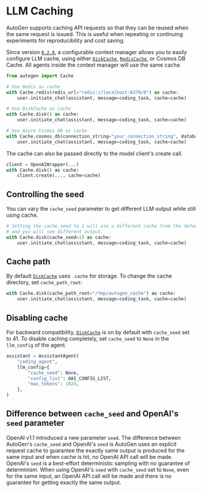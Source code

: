 # LLM Caching

AutoGen supports caching API requests so that they can be reused when the same request is issued. This is useful when repeating or continuing experiments for reproducibility and cost saving.

Since version [`0.2.8`](https://github.com/SuperDappAI/superdappstudio/releases/tag/v0.2.8), a configurable context manager allows you to easily
configure LLM cache, using either [`DiskCache`](/docs/reference/cache/disk_cache#diskcache), [`RedisCache`](/docs/reference/cache/redis_cache#rediscache), or Cosmos DB Cache. All agents inside the context manager will use the same cache.

```python
from autogen import Cache

# Use Redis as cache
with Cache.redis(redis_url="redis://localhost:6379/0") as cache:
    user.initiate_chat(assistant, message=coding_task, cache=cache)

# Use DiskCache as cache
with Cache.disk() as cache:
    user.initiate_chat(assistant, message=coding_task, cache=cache)

# Use Azure Cosmos DB as cache
with Cache.cosmos_db(connection_string="your_connection_string", database_id="your_database_id", container_id="your_container_id") as cache:
    user.initiate_chat(assistant, message=coding_task, cache=cache)

```

The cache can also be passed directly to the model client's create call.

```python
client = OpenAIWrapper(...)
with Cache.disk() as cache:
    client.create(..., cache=cache)
```

## Controlling the seed

You can vary the `cache_seed` parameter to get different LLM output while
still using cache.

```python
# Setting the cache_seed to 1 will use a different cache from the default one
# and you will see different output.
with Cache.disk(cache_seed=1) as cache:
    user.initiate_chat(assistant, message=coding_task, cache=cache)
```

## Cache path

By default [`DiskCache`](/docs/reference/cache/disk_cache#diskcache) uses `.cache` for storage. To change the cache directory,
set `cache_path_root`:

```python
with Cache.disk(cache_path_root="/tmp/autogen_cache") as cache:
    user.initiate_chat(assistant, message=coding_task, cache=cache)
```

## Disabling cache

For backward compatibility, [`DiskCache`](/docs/reference/cache/disk_cache#diskcache) is on by default with `cache_seed` set to 41.
To disable caching completely, set `cache_seed` to `None` in the `llm_config` of the agent.

```python
assistant = AssistantAgent(
    "coding_agent",
    llm_config={
        "cache_seed": None,
        "config_list": OAI_CONFIG_LIST,
        "max_tokens": 1024,
    },
)
```

## Difference between `cache_seed` and OpenAI's `seed` parameter

OpenAI v1.1 introduced a new parameter `seed`. The difference between AutoGen's `cache_seed` and OpenAI's `seed` is AutoGen uses an explicit request cache to guarantee the exactly same output is produced for the same input and when cache is hit, no OpenAI API call will be made. OpenAI's `seed` is a best-effort deterministic sampling with no guarantee of determinism. When using OpenAI's `seed` with `cache_seed` set to `None`, even for the same input, an OpenAI API call will be made and there is no guarantee for getting exactly the same output.
